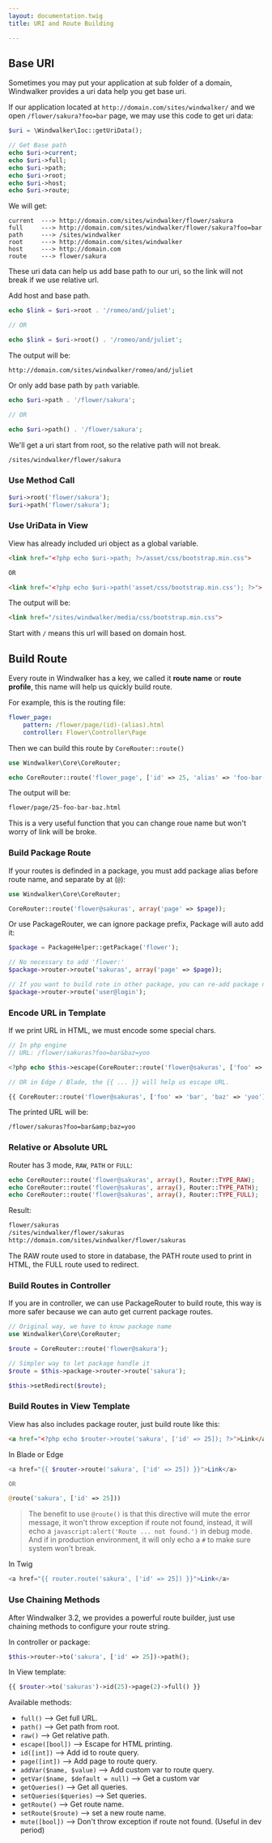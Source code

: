 ```yaml
---
layout: documentation.twig
title: URI and Route Building

---
```


## Base URI

Sometimes you may put your application at sub folder of a domain, Windwalker provides a uri data help you get base uri.

If our application located at `http://domain.com/sites/windwalker/` and we open `/flower/sakura?foo=bar` page, we may use this code to get uri data:

```php
$uri = \Windwalker\Ioc::getUriData();

// Get Base path
echo $uri->current;
echo $uri->full;
echo $uri->path;
echo $uri->root;
echo $uri->host;
echo $uri->route;
```

We will get:

```
current  ---> http://domain.com/sites/windwalker/flower/sakura
full     ---> http://domain.com/sites/windwalker/flower/sakura?foo=bar
path     ---> /sites/windwalker
root     ---> http://domain.com/sites/windwalker
host     ---> http://domain.com
route    ---> flower/sakura
```

These uri data can help us add base path to our uri, so the link will not break if
we use relative url.

Add host and base path.

```php
echo $link = $uri->root . '/romeo/and/juliet';

// OR

echo $link = $uri->root() . '/romeo/and/juliet';
```

The output will be:

```
http://domain.com/sites/windwalker/romeo/and/juliet
```

Or only add base path by `path` variable.

```php
echo $uri->path . '/flower/sakura';

// OR

echo $uri->path() . '/flower/sakura';
```

We'll get a uri start from root, so the relative path will not break.

```html
/sites/windwalker/flower/sakura
```

### Use Method Call

```php
$uri->root('flower/sakura');
$uri->path('flower/sakura');
```

### Use UriData in View

View has already included uri object as a global variable.

```html
<link href="<?php echo $uri->path; ?>/asset/css/bootstrap.min.css">

OR

<link href="<?php echo $uri->path('asset/css/bootstrap.min.css'); ?>">
```

The output will be:

```html
<link href="/sites/windwalker/media/css/bootstrap.min.css">
```

Start with `/` means this url will based on domain host.

## Build Route

Every route in Windwalker has a key, we called it **route name** or **route profile**, this name will help us quickly build route.

For example, this is the routing file:

```yaml
flower_page:
    pattern: /flower/page/(id)-(alias).html
    controller: Flower\Controller\Page
```

Then we can build this route by `CoreRouter::route()`

```php
use Windwalker\Core\CoreRouter;

echo CoreRouter::route('flower_page', ['id' => 25, 'alias' => 'foo-bar-baz']);
```

The output will be:

```html
flower/page/25-foo-bar-baz.html
```

This is a very useful function that you can change roue name but won't worry of link will be broke.

### Build Package Route

If your routes is definded in a package, you must add package alias before route name, and separate by at (`@`):

```php
use Windwalker\Core\CoreRouter;

CoreRouter::route('flower@sakuras', array('page' => $page));
```

Or use PackageRouter, we can ignore package prefix, Package will auto add it:

```php
$package = PackageHelper::getPackage('flower');

// No necessary to add 'flower:'
$package->router->route('sakuras', array('page' => $page));

// If you want to build rote in other package, you can re-add package name
$package->router->route('user@login');
```

### Encode URL in Template

If we print URL in HTML, we must encode some special chars.

```php
// In php engine
// URL: /flower/sakuras?foo=bar&baz=yoo

<?php echo $this->escape(CoreRouter::route('flower@sakuras', ['foo' => 'bar', 'baz' => 'yoo'])); ?>

// OR in Edge / Blade, the {{ ... }} will help us escape URL.

{{ CoreRouter::route('flower@sakuras', ['foo' => 'bar', 'baz' => 'yoo']) }}
```

The printed URL will be:

```
/flower/sakuras?foo=bar&amp;baz=yoo
```

### Relative or Absolute URL

Router has 3 mode, `RAW`, `PATH` or `FULL`:

```php
echo CoreRouter::route('flower@sakuras', array(), Router::TYPE_RAW);
echo CoreRouter::route('flower@sakuras', array(), Router::TYPE_PATH);
echo CoreRouter::route('flower@sakuras', array(), Router::TYPE_FULL);
```

Result:

```html
flower/sakuras
/sites/windwalker/flower/sakuras
http://domain.com/sites/windwalker/flower/sakuras
```

The RAW route used to store in database, the PATH route used to print in HTML, the FULL route used to redirect.

### Build Routes in Controller

If you are in controller, we can use PackageRouter to build route, this way is more safer because we can auto get current package routes.

```php
// Original way, we have to know package name
use Windwalker\Core\CoreRouter;

$route = CoreRouter::route('flower@sakura');

// Simpler way to let package handle it
$route = $this->package->router->route('sakura');

$this->setRedirect($route);
```

### Build Routes in View Template

View has also includes package router, just build route like this:

```html
<a href="<?php echo $router->route('sakura', ['id' => 25]); ?>">Link</a>
```

In Blade or Edge

```php
<a href="{{ $router->route('sakura', ['id' => 25]) }}">Link</a>

OR

@route('sakura', ['id' => 25]))
```

> The benefit to use `@route()` is that this directive will mute the error message, it won't throw exception if route not found,
 instead, it will echo a `javascript:alert('Route ... not found.')` in debug mode. And if in production environment,
 it will only echo a `#` to make sure system won't break.

In Twig

```php
<a href="{{ router.route('sakura', ['id' => 25]) }}">Link</a>
```

### Use Chaining Methods

After Windwalker 3.2, we provides a powerful route builder, just use chaining methods to configure your route string.

In controller or package:

```php
$this->router->to('sakura', ['id' => 25])->path();
```

In View template:

```php
{{ $router->to('sakuras')->id(25)->page(2)->full() }}
```

Available methods:

- `full()` --> Get full URL.
- `path()` --> Get path from root.
- `raw()`  --> Get relative path.
- `escape([bool])` --> Escape for HTML printing.
- `id([int])` --> Add id to route query.
- `page([int])` --> Add page to route query.
- `addVar($name, $value)` --> Add custom var to route query.
- `getVar($name, $default = null)` --> Get a custom var
- `getQueries()` --> Get all queries.
- `setQueries($queries)` --> Set queries.
- `getRoute()` --> Get route name.
- `setRoute($route)` --> set a new route name.
- `mute([bool])` --> Don't throw exception if route not found. (Useful in dev period) 

